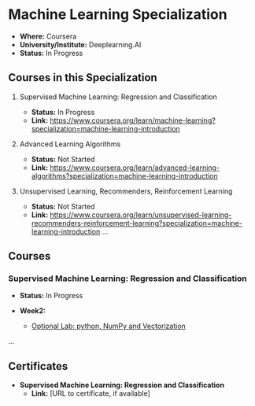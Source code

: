 # Machine Learning Specialization

- **Where:** Coursera
- **University/Institute:** Deeplearning.AI
- **Status:** In Progress

## Courses in this Specialization

1. Supervised Machine Learning: Regression and Classification
   - **Status:** In Progress
   - **Link:** <https://www.coursera.org/learn/machine-learning?specialization=machine-learning-introduction>

2. Advanced Learning Algorithms
   - **Status:** Not Started
   - **Link:** <https://www.coursera.org/learn/advanced-learning-algorithms?specialization=machine-learning-introduction>

3. Unsupervised Learning, Recommenders, Reinforcement Learning
   - **Status:** Not Started
   - **Link:** <https://www.coursera.org/learn/unsupervised-learning-recommenders-reinforcement-learning?specialization=machine-learning-introduction>
...

## Courses

### Supervised Machine Learning: Regression and Classification

- **Status:** In Progress

- **Week2:**
  - [Optional Lab: python, NumPy and Vectorization](https://github.com/edaaydinea/MachineLearning/blob/main/Course1/Week2/C1_W2_Lab01_Python_Numpy_Vectorization_Soln.ipynb)

...

## Certificates

- **Supervised Machine Learning: Regression and Classification**
  - **Link:** [URL to certificate, if available]
